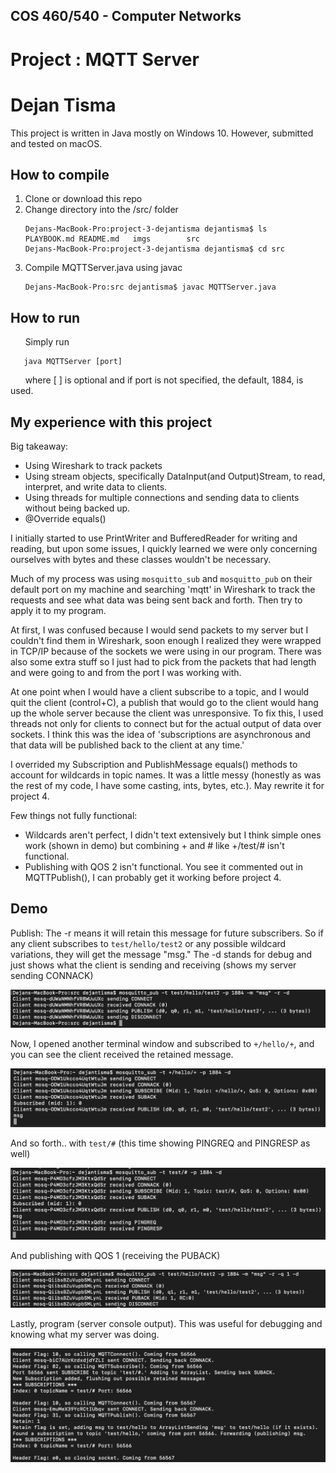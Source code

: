 ## COS 460/540 - Computer Networks
# Project : MQTT Server

# Dejan Tisma

This project is written in Java mostly on Windows 10. However, submitted and tested on macOS.

## __How to compile__
1. Clone or download this repo
2. Change directory into the /src/ folder
    ```
    Dejans-MacBook-Pro:project-3-dejantisma dejantisma$ ls
    PLAYBOOK.md	README.md	imgs		src
    Dejans-MacBook-Pro:project-3-dejantisma dejantisma$ cd src
    ```
3. Compile MQTTServer.java using javac
    ```
    Dejans-MacBook-Pro:src dejantisma$ javac MQTTServer.java
    ```

## __How to run__

&nbsp;&nbsp;&nbsp;&nbsp;&nbsp; Simply run

 ```
    java MQTTServer [port]
```
&nbsp;&nbsp;&nbsp;&nbsp;&nbsp; where [ ] is optional and if port is not specified, the default, 1884, is used.


## My experience with this project

Big takeaway:
- Using Wireshark to track packets
- Using stream objects, specifically DataInput(and Output)Stream, to read, interpret, and write data to clients.
- Using threads for multiple connections and sending data to clients without being backed up.
- @Override equals()

I initially started to use PrintWriter and BufferedReader for writing and reading, but upon some issues, I quickly learned we were only concerning ourselves with bytes and these classes wouldn't be necessary.

Much of my process was using `mosquitto_sub` and `mosquitto_pub` on their default port on my machine and searching 'mqtt' in Wireshark to track the requests and see what data was being sent back and forth. Then try to apply it to my program.

At first, I was confused because I would send packets to my server but I couldn't find them in Wireshark, soon enough I realized they were wrapped in TCP/IP because of the sockets we were using in our program. There was also some extra stuff so I just had to pick from the packets that had length and were going to and from the port I was working with.

At one point when I would have a client subscribe to a topic, and I would quit the client (control+C), a publish that would go to the client would hang up the whole server because the client was unresponsive. To fix this, I used threads not only for clients to connect but for the actual output of data over sockets. I think this was the idea of 'subscriptions are asynchronous and that data will be published back to the client at any time.'

I overrided my Subscription and PublishMessage equals() methods to account for wildcards in topic names. It was a little messy (honestly as was the rest of my code, I have some casting, ints, bytes, etc.). May rewrite it for project 4. 


Few things not fully functional:
- Wildcards aren't perfect, I didn't text extensively but I think simple ones work (shown in demo) but combining + and # like +/test/# isn't functional. 
- Publishing with QOS 2 isn't functional. You see it commented out in MQTTPublish(), I can probably get it working before project 4.


## Demo

Publish: The -r means it will retain this message for future subscribers. So if any client subscribes to `test/hello/test2` or any possible wildcard variations, they will get the message "msg." The -d stands for debug and just shows what the client is sending and receiving (shows my server sending CONNACK)

![](imgs/pub.png)

Now, I opened another terminal window and subscribed to `+/hello/+`, and you can see the client received the retained message. 

![](imgs/sub+.png)

And so forth.. with `test/#` (this time showing PINGREQ and PINGRESP as well)

![](imgs/sub.png)

And publishing with QOS 1 (receiving the PUBACK)

![](imgs/pub2.png)

Lastly, program (server console output). This was useful for debugging and knowing what my server was doing. 

![](imgs/mqtt.png)